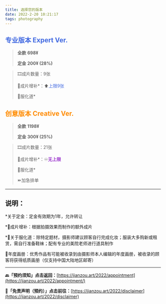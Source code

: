 ```yaml
---
title: 选择您的版本
date: 2022-2-20 10:21:17
tags: photography
---
```


##  <font color="royalblue">专业版本 Expert Ver.</font>

> **全款** **698¥**
>
> **定金** **200¥ (28%)**



> 🎞️成片数量：9张
>
> 🎁成片增补*：⬆️<font color="royalblue">上限9张</font>
>
> 💄服化道*

##  <font color="darkorange">创意版本 Creative Ver.</font>

> **全款**    **1198¥**
>
> **定金**  **300¥ (25%)**



> 🎞️成片数量：21张
>
> 🎁成片增补*：♾️<font color="darkorchid">**无上限**</font>
>
> 💄服化道*
>
> ⏩加急排单

------



## 说明：

*关于定金：定金有效期为1年，允许转让

*🎁成片增补：根据拍摄效果而制作的额外成片

*💄关于服化道：除特定题材，摄影师建议顾客自行完成化妆；服装大多购新或租赁，需自行准备鞋袜；配有专业的美院老师进行道具制作

📘年度画册：优秀作品有可能被收录到由摄影师本人编辑的年度画册，被收录的顾客将获得纸质画册（仅支持中国大陆地区邮寄）

------

**🔙「预约须知」点击返回：**[https://jianzou.art/2022/appointment](https://jianzou.art/2022/appointment/)

**📄「免责声明（预约）」点击前往：**[https://jianzou.art/2022/disclaimer](https://jianzou.art/2022/disclaimer)
